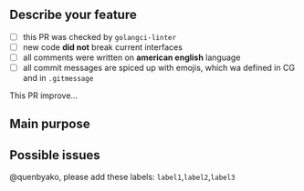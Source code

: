 <!--
Before creating PR, please, read Contributing guideline to be sure that your contribution is amazing!

Link to CG: github.com/Kalinin-Andrey/mtproto/.github/CONTRIBUTING.md
-->

## Describe your feature

<!--
Please, check all this marks, so code reviewers will not waste them time to these check:

If this PR contains only documentation fixes, just delete this checkmarks
-->

- [ ] this PR was checked by `golangci-linter`
- [ ] new code **did not** break current interfaces
- [ ] all comments were written on **american english** language
- [ ] all commit messages are spiced up with emojis, which wa defined in CG and in `.gitmessage`

This PR improve... <!-- complete this sentence :) -->

## Main purpose

<!--
What is the purpose of this PR? Did you add amazing cool feature? Or you fixed a bug? Describe it
-->

## Possible issues

<!--
Can this PR possible broke something? Or it can offend some sjw creature? Tell us about that
-->


<!--
LABELS!
If you sure that maintainers require to add specific labels to this PR, please, describe it. If not,
no worries, just delete this line
-->
@quenbyako, please add these labels: `label1`,`label2`,`label3`
